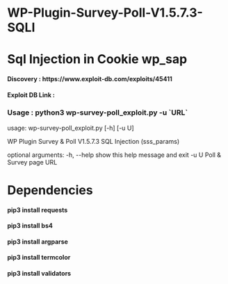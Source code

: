 # WP-Plugin-Survey-Poll-V1.5.7.3-SQLI
# Sql Injection in Cookie wp_sap

<h4> Discovery : https://www.exploit-db.com/exploits/45411 </h4>
<h4> Exploit DB Link : </h4>

<h3> Usage : python3 wp-survey-poll_exploit.py -u `URL` </h3>
  

usage: wp-survey-poll_exploit.py [-h] [-u U]

WP Plugin Survey & Poll V1.5.7.3 SQL Injection (sss_params)

optional arguments:
  -h, --help  show this help message and exit
  -u U        Poll & Survey page URL


# Dependencies

<h4>pip3 install requests</h4>
<h4>pip3 install bs4</h4>
<h4>pip3 install argparse</h4>
<h4>pip3 install termcolor</h4>
<h4>pip3 install validators</h4>

